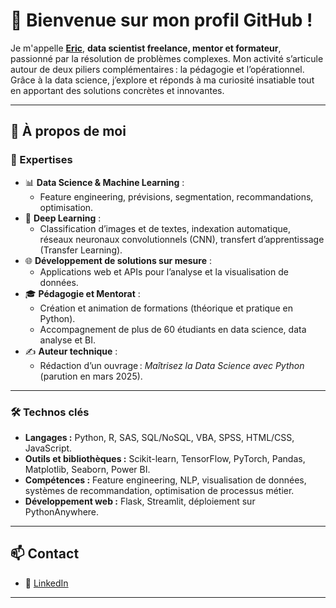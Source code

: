# 👋 Bienvenue sur mon profil GitHub !

Je m'appelle **[Eric](https://github.com/eric2mangel)**, **data scientist freelance, mentor et formateur**, passionné par la résolution de problèmes complexes. Mon activité s’articule autour de deux piliers complémentaires : la pédagogie et l’opérationnel. Grâce à la data science, j’explore et réponds à ma curiosité insatiable tout en apportant des solutions concrètes et innovantes.

---

## 🚀 À propos de moi

### 🌟 Expertises

- 📊 **Data Science & Machine Learning** : 
  - Feature engineering, prévisions, segmentation, recommandations, optimisation.
- 🧠 **Deep Learning** :
  - Classification d’images et de textes, indexation automatique, réseaux neuronaux convolutionnels (CNN), transfert d’apprentissage (Transfer Learning).
- 🌐 **Développement de solutions sur mesure** :
  - Applications web et APIs pour l’analyse et la visualisation de données.
- 🎓 **Pédagogie et Mentorat** :
  - Création et animation de formations (théorique et pratique en Python).
  - Accompagnement de plus de 60 étudiants en data science, data analyse et BI.
- ✍️ **Auteur technique** :
  - Rédaction d’un ouvrage : *Maîtrisez la Data Science avec Python* (parution en mars 2025).

---

### 🛠️ Technos clés

- **Langages :** Python, R, SAS, SQL/NoSQL, VBA, SPSS, HTML/CSS, JavaScript.
- **Outils et bibliothèques :** Scikit-learn, TensorFlow, PyTorch, Pandas, Matplotlib, Seaborn, Power BI.
- **Compétences :** Feature engineering, NLP, visualisation de données, systèmes de recommandation, optimisation de processus métier.
- **Développement web :** Flask, Streamlit, déploiement sur PythonAnywhere.

---

## 📫 Contact

- 💼 [LinkedIn](https://www.linkedin.com/in/eric2mangel)

---

